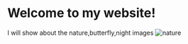 # Welcome to my website!

I will show about the nature,butterfly,night images
![nature](C:/Users/G.VARA%20PRASAD/Downloads/nature.jpg)
